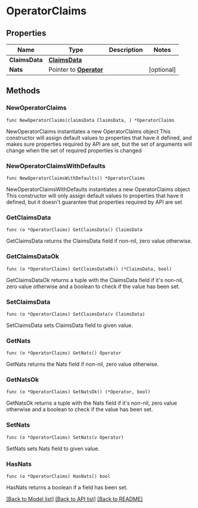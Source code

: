 # OperatorClaims

## Properties

Name | Type | Description | Notes
------------ | ------------- | ------------- | -------------
**ClaimsData** | [**ClaimsData**](ClaimsData.md) |  | 
**Nats** | Pointer to [**Operator**](Operator.md) |  | [optional] 

## Methods

### NewOperatorClaims

`func NewOperatorClaims(claimsData ClaimsData, ) *OperatorClaims`

NewOperatorClaims instantiates a new OperatorClaims object
This constructor will assign default values to properties that have it defined,
and makes sure properties required by API are set, but the set of arguments
will change when the set of required properties is changed

### NewOperatorClaimsWithDefaults

`func NewOperatorClaimsWithDefaults() *OperatorClaims`

NewOperatorClaimsWithDefaults instantiates a new OperatorClaims object
This constructor will only assign default values to properties that have it defined,
but it doesn't guarantee that properties required by API are set

### GetClaimsData

`func (o *OperatorClaims) GetClaimsData() ClaimsData`

GetClaimsData returns the ClaimsData field if non-nil, zero value otherwise.

### GetClaimsDataOk

`func (o *OperatorClaims) GetClaimsDataOk() (*ClaimsData, bool)`

GetClaimsDataOk returns a tuple with the ClaimsData field if it's non-nil, zero value otherwise
and a boolean to check if the value has been set.

### SetClaimsData

`func (o *OperatorClaims) SetClaimsData(v ClaimsData)`

SetClaimsData sets ClaimsData field to given value.


### GetNats

`func (o *OperatorClaims) GetNats() Operator`

GetNats returns the Nats field if non-nil, zero value otherwise.

### GetNatsOk

`func (o *OperatorClaims) GetNatsOk() (*Operator, bool)`

GetNatsOk returns a tuple with the Nats field if it's non-nil, zero value otherwise
and a boolean to check if the value has been set.

### SetNats

`func (o *OperatorClaims) SetNats(v Operator)`

SetNats sets Nats field to given value.

### HasNats

`func (o *OperatorClaims) HasNats() bool`

HasNats returns a boolean if a field has been set.


[[Back to Model list]](../README.md#documentation-for-models) [[Back to API list]](../README.md#documentation-for-api-endpoints) [[Back to README]](../README.md)


